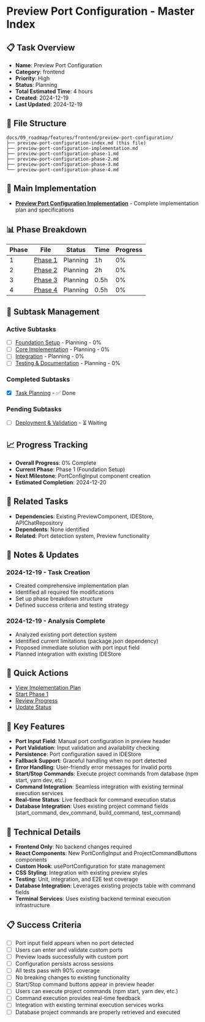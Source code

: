 # Preview Port Configuration - Master Index

## 📋 Task Overview
- **Name**: Preview Port Configuration
- **Category**: frontend
- **Priority**: High
- **Status**: Planning
- **Total Estimated Time**: 4 hours
- **Created**: 2024-12-19
- **Last Updated**: 2024-12-19

## 📁 File Structure
```
docs/09_roadmap/features/frontend/preview-port-configuration/
├── preview-port-configuration-index.md (this file)
├── preview-port-configuration-implementation.md
├── preview-port-configuration-phase-1.md
├── preview-port-configuration-phase-2.md
├── preview-port-configuration-phase-3.md
└── preview-port-configuration-phase-4.md
```

## 🎯 Main Implementation
- **[Preview Port Configuration Implementation](./preview-port-configuration-implementation.md)** - Complete implementation plan and specifications

## 📊 Phase Breakdown
| Phase | File | Status | Time | Progress |
|-------|------|--------|------|----------|
| 1 | [Phase 1](./preview-port-configuration-phase-1.md) | Planning | 1h | 0% |
| 2 | [Phase 2](./preview-port-configuration-phase-2.md) | Planning | 2h | 0% |
| 3 | [Phase 3](./preview-port-configuration-phase-3.md) | Planning | 0.5h | 0% |
| 4 | [Phase 4](./preview-port-configuration-phase-4.md) | Planning | 0.5h | 0% |

## 🔄 Subtask Management
### Active Subtasks
- [ ] [Foundation Setup](./preview-port-configuration-phase-1.md) - Planning - 0%
- [ ] [Core Implementation](./preview-port-configuration-phase-2.md) - Planning - 0%
- [ ] [Integration](./preview-port-configuration-phase-3.md) - Planning - 0%
- [ ] [Testing & Documentation](./preview-port-configuration-phase-4.md) - Planning - 0%

### Completed Subtasks
- [x] [Task Planning](./preview-port-configuration-implementation.md) - ✅ Done

### Pending Subtasks
- [ ] [Deployment & Validation](./preview-port-configuration-phase-5.md) - ⏳ Waiting

## 📈 Progress Tracking
- **Overall Progress**: 0% Complete
- **Current Phase**: Phase 1 (Foundation Setup)
- **Next Milestone**: PortConfigInput component creation
- **Estimated Completion**: 2024-12-20

## 🔗 Related Tasks
- **Dependencies**: Existing PreviewComponent, IDEStore, APIChatRepository
- **Dependents**: None identified
- **Related**: Port detection system, Preview functionality

## 📝 Notes & Updates
### 2024-12-19 - Task Creation
- Created comprehensive implementation plan
- Identified all required file modifications
- Set up phase breakdown structure
- Defined success criteria and testing strategy

### 2024-12-19 - Analysis Complete
- Analyzed existing port detection system
- Identified current limitations (package.json dependency)
- Proposed immediate solution with port input field
- Planned integration with existing IDEStore

## 🚀 Quick Actions
- [View Implementation Plan](./preview-port-configuration-implementation.md)
- [Start Phase 1](./preview-port-configuration-phase-1.md)
- [Review Progress](#progress-tracking)
- [Update Status](#notes--updates)

## 🎯 Key Features
- **Port Input Field**: Manual port configuration in preview header
- **Port Validation**: Input validation and availability checking
- **Persistence**: Port configuration saved in IDEStore
- **Fallback Support**: Graceful handling when no port detected
- **Error Handling**: User-friendly error messages for invalid ports
- **Start/Stop Commands**: Execute project commands from database (npm start, yarn dev, etc.)
- **Command Integration**: Seamless integration with existing terminal execution services
- **Real-time Status**: Live feedback for command execution status
- **Database Integration**: Uses existing project command fields (start_command, dev_command, build_command, test_command)

## 🔧 Technical Details
- **Frontend Only**: No backend changes required
- **React Components**: New PortConfigInput and ProjectCommandButtons components
- **Custom Hook**: usePortConfiguration for state management
- **CSS Styling**: Integration with existing preview styles
- **Testing**: Unit, integration, and E2E test coverage
- **Database Integration**: Leverages existing projects table with command fields
- **Terminal Services**: Uses existing backend terminal execution infrastructure

## 📋 Success Criteria
- [ ] Port input field appears when no port detected
- [ ] Users can enter and validate custom ports
- [ ] Preview loads successfully with custom port
- [ ] Configuration persists across sessions
- [ ] All tests pass with 90% coverage
- [ ] No breaking changes to existing functionality
- [ ] Start/Stop command buttons appear in preview header
- [ ] Users can execute project commands (npm start, yarn dev, etc.)
- [ ] Command execution provides real-time feedback
- [ ] Integration with existing terminal execution services works
- [ ] Database project commands are properly retrieved and executed 